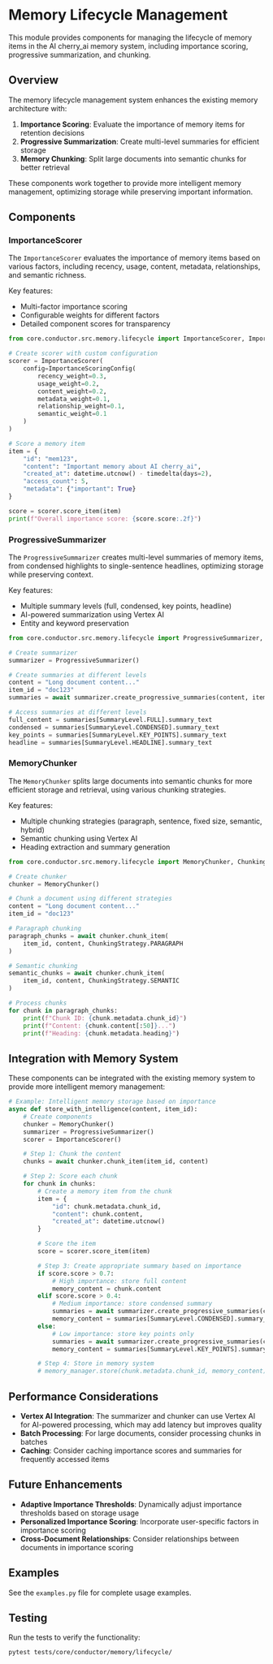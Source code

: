 # Memory Lifecycle Management

This module provides components for managing the lifecycle of memory items in the AI cherry_ai memory system, including importance scoring, progressive summarization, and chunking.

## Overview

The memory lifecycle management system enhances the existing memory architecture with:

1. **Importance Scoring**: Evaluate the importance of memory items for retention decisions
2. **Progressive Summarization**: Create multi-level summaries for efficient storage
3. **Memory Chunking**: Split large documents into semantic chunks for better retrieval

These components work together to provide more intelligent memory management, optimizing storage while preserving important information.

## Components

### ImportanceScorer

The `ImportanceScorer` evaluates the importance of memory items based on various factors, including recency, usage, content, metadata, relationships, and semantic richness.

Key features:

- Multi-factor importance scoring
- Configurable weights for different factors
- Detailed component scores for transparency

```python
from core.conductor.src.memory.lifecycle import ImportanceScorer, ImportanceScoringConfig

# Create scorer with custom configuration
scorer = ImportanceScorer(
    config=ImportanceScoringConfig(
        recency_weight=0.3,
        usage_weight=0.2,
        content_weight=0.2,
        metadata_weight=0.1,
        relationship_weight=0.1,
        semantic_weight=0.1
    )
)

# Score a memory item
item = {
    "id": "mem123",
    "content": "Important memory about AI cherry_ai",
    "created_at": datetime.utcnow() - timedelta(days=2),
    "access_count": 5,
    "metadata": {"important": True}
}

score = scorer.score_item(item)
print(f"Overall importance score: {score.score:.2f}")
```

### ProgressiveSummarizer

The `ProgressiveSummarizer` creates multi-level summaries of memory items, from condensed highlights to single-sentence headlines, optimizing storage while preserving context.

Key features:

- Multiple summary levels (full, condensed, key points, headline)
- AI-powered summarization using Vertex AI
- Entity and keyword preservation

```python
from core.conductor.src.memory.lifecycle import ProgressiveSummarizer, SummaryLevel

# Create summarizer
summarizer = ProgressiveSummarizer()

# Create summaries at different levels
content = "Long document content..."
item_id = "doc123"
summaries = await summarizer.create_progressive_summaries(content, item_id)

# Access summaries at different levels
full_content = summaries[SummaryLevel.FULL].summary_text
condensed = summaries[SummaryLevel.CONDENSED].summary_text
key_points = summaries[SummaryLevel.KEY_POINTS].summary_text
headline = summaries[SummaryLevel.HEADLINE].summary_text
```

### MemoryChunker

The `MemoryChunker` splits large documents into semantic chunks for more efficient storage and retrieval, using various chunking strategies.

Key features:

- Multiple chunking strategies (paragraph, sentence, fixed size, semantic, hybrid)
- Semantic chunking using Vertex AI
- Heading extraction and summary generation

```python
from core.conductor.src.memory.lifecycle import MemoryChunker, ChunkingStrategy

# Create chunker
chunker = MemoryChunker()

# Chunk a document using different strategies
content = "Long document content..."
item_id = "doc123"

# Paragraph chunking
paragraph_chunks = await chunker.chunk_item(
    item_id, content, ChunkingStrategy.PARAGRAPH
)

# Semantic chunking
semantic_chunks = await chunker.chunk_item(
    item_id, content, ChunkingStrategy.SEMANTIC
)

# Process chunks
for chunk in paragraph_chunks:
    print(f"Chunk ID: {chunk.metadata.chunk_id}")
    print(f"Content: {chunk.content[:50]}...")
    print(f"Heading: {chunk.metadata.heading}")
```

## Integration with Memory System

These components can be integrated with the existing memory system to provide more intelligent memory management:

```python
# Example: Intelligent memory storage based on importance
async def store_with_intelligence(content, item_id):
    # Create components
    chunker = MemoryChunker()
    summarizer = ProgressiveSummarizer()
    scorer = ImportanceScorer()

    # Step 1: Chunk the content
    chunks = await chunker.chunk_item(item_id, content)

    # Step 2: Score each chunk
    for chunk in chunks:
        # Create a memory item from the chunk
        item = {
            "id": chunk.metadata.chunk_id,
            "content": chunk.content,
            "created_at": datetime.utcnow()
        }

        # Score the item
        score = scorer.score_item(item)

        # Step 3: Create appropriate summary based on importance
        if score.score > 0.7:
            # High importance: store full content
            memory_content = chunk.content
        elif score.score > 0.4:
            # Medium importance: store condensed summary
            summaries = await summarizer.create_progressive_summaries(chunk.content, chunk.metadata.chunk_id)
            memory_content = summaries[SummaryLevel.CONDENSED].summary_text
        else:
            # Low importance: store key points only
            summaries = await summarizer.create_progressive_summaries(chunk.content, chunk.metadata.chunk_id)
            memory_content = summaries[SummaryLevel.KEY_POINTS].summary_text

        # Step 4: Store in memory system
        # memory_manager.store(chunk.metadata.chunk_id, memory_content)
```

## Performance Considerations

- **Vertex AI Integration**: The summarizer and chunker can use Vertex AI for AI-powered processing, which may add latency but improves quality
- **Batch Processing**: For large documents, consider processing chunks in batches
- **Caching**: Consider caching importance scores and summaries for frequently accessed items

## Future Enhancements

- **Adaptive Importance Thresholds**: Dynamically adjust importance thresholds based on storage usage
- **Personalized Importance Scoring**: Incorporate user-specific factors in importance scoring
- **Cross-Document Relationships**: Consider relationships between documents in importance scoring

## Examples

See the `examples.py` file for complete usage examples.

## Testing

Run the tests to verify the functionality:

```bash
pytest tests/core/conductor/memory/lifecycle/
```
